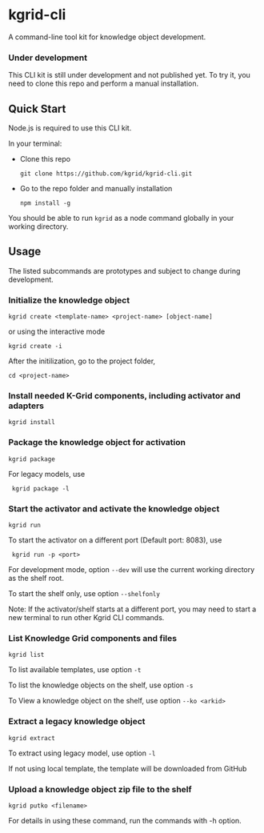 # kgrid-cli

A command-line tool kit for knowledge object development.

### Under development

This CLI kit is still under development and not published yet. To try it, you need to clone this repo and perform a manual installation.

## Quick Start

Node.js is required to use this CLI kit.

In your terminal:
- Clone this repo

    ```git clone https://github.com/kgrid/kgrid-cli.git```

- Go to the repo folder and manually installation

    ```npm install -g```

You should be able to run `kgrid` as a node command globally in your working directory.

## Usage

The listed subcommands are prototypes and subject to change during development.

### Initialize the knowledge object

`kgrid create <template-name> <project-name> [object-name]`

or using the interactive mode

`kgrid create -i`

After the initilization, go to the project folder,

`cd <project-name>`

### Install needed K-Grid components, including activator and adapters

``` kgrid install ```


### Package the knowledge object for activation

``` kgrid package ```

For legacy models, use

``` kgrid package -l```


### Start the activator and activate the knowledge object

``` kgrid run ```

To start the activator on a different port (Default port: 8083), use

``` kgrid run -p <port>```

For development mode, option `--dev` will use the current working directory as the shelf root.

To start the shelf only, use option `--shelfonly`


Note: If the activator/shelf starts at a different port, you may need to start a new terminal to run other Kgrid CLI commands.



### List Knowledge Grid components and files

``` kgrid list ```

To list available templates, use option `-t`

To list  the knowledge objects on the shelf, use option `-s`

To View a knowledge object on the shelf, use option `--ko <arkid>`


### Extract a legacy knowledge object

``` kgrid extract ```

To extract using legacy model, use option `-l`

If not using local template, the template will be downloaded from GitHub


### Upload a knowledge object zip file to the shelf

``` kgrid putko <filename> ```


For details in using these command, run the commands with -h option.
